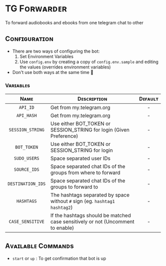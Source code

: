 # TG Fᴏʀᴡᴀʀᴅᴇʀ
To forward audiobooks and ebooks from one telegram chat to other

## Cᴏɴғɪɢᴜʀᴀᴛɪᴏɴ

* There are two ways of configuring the bot:
    1. Set Environment Variables
    2. Use `config.env` by creating a copy of `config.env.sample` and editing the values (overrides environment variables)
* Don't use both ways at the same time 🥴

### Vᴀʀɪᴀʙʟᴇs

| Nᴀᴍᴇ                | Dᴇsᴄʀɪᴘᴛɪᴏɴ                                                                                                    | Dᴇғᴀᴜʟᴛ                     |
| :-----------------: | ------------------------------------------------------------------------------------------------               | :-------------------------: |
| `API_ID`            | Get from my.telegram.org                                                                                       | -                           |
| `API_HASH`          | Get from my.telegram.org                                                                                       | -                           |
| `SESSION_STRING`    | Use either BOT_TOKEN or SESSION_STRING for login (Given Preference)                                            | -                           |
| `BOT_TOKEN`         | Use either BOT_TOKEN or SESSION_STRING for login                                                               | -                           |
| `SUDO_USERS`        | Space separated user IDs                                                                                       | -                           |
| `SOURCE_IDS`        | Space separated chat IDs of the groups from where to forward                                                   | -                           |
| `DESTINATION_IDS`   | Space separated chat IDs of the groups to forward to                                                           | -                           |
| `HASHTAGS`          | The hashtags separated by space without `#` sign (eg. `hashtag1 hashtag2`)                                     | -                           |
| `CASE_SENSITIVE`    | If the hashtags should be matched case sensitively or not (Uncomment to enable)                                | -                           |

## Aᴠᴀɪʟᴀʙʟᴇ Cᴏᴍᴍᴀɴᴅs

- `start` or `up` : To get confirmation that bot is up
